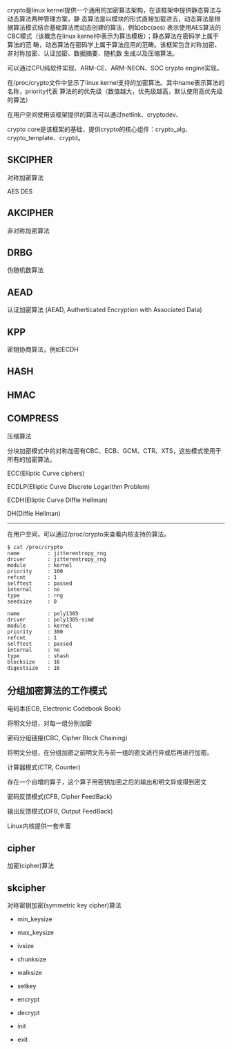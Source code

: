 crypto是linux kernel提供一个通用的加密算法架构，在该框架中提供静态算法与动态算法两种管理方案，静
态算法是以模块的形式直接加载进去，动态算法是根据算法模式结合基础算法而动态创建的算法，例如cbc(aes)
表示使用AES算法的CBC模式（该概念在linux kernel中表示为算法模板）；静态算法在密码学上属于算法的范
畴，动态算法在密码学上属于算法应用的范畴。该框架包含对称加密、非对称加密、认证加密、数据摘要、随机数
生成以及压缩算法。

可以通过CPU纯软件实现、ARM-CE、ARM-NEON、SOC crypto engine实现。

在/proc/crypto文件中显示了linux kernel支持的加密算法。其中name表示算法的名称，priority代表
算法的的优先级（数值越大，优先级越高，默认使用高优先级的算法）


在用户空间使用该框架提供的算法可以通过netlink、cryptodev、

crypto core是该框架的基础，提供crypto的核心组件：crypto_alg、crypto_template、cryptd。

SKCIPHER
-------
对称加密算法

AES
DES

AKCIPHER
--------
非对称加密算法

DRBG
----
伪随机数算法

AEAD
----
认证加密算法 (AEAD, Autherticated Encryption with Associated Data)

KPP
---
密钥协商算法，例如ECDH

HASH
----


HMAC
----


COMPRESS
--------
压缩算法



分块加密模式中的对称加密有CBC、ECB、GCM、CTR、XTS，这些模式使用于所有的加密算法。


ECC(Elliptic Curve ciphers)

ECDLP(Elliptic Curve Discrete Logarithm Problem)

ECDH(Elliptic Curve Diffie Hellman)

DH(Diffie Hellman)


---

在用户空间，可以通过/proc/crypto来查看内核支持的算法。


```log
$ cat /proc/crypto
name         : jitterentropy_rng
driver       : jitterentropy_rng
module       : kernel
priority     : 100
refcnt       : 1
selftest     : passed
internal     : no
type         : rng
seedsize     : 0

name         : poly1305
driver       : poly1305-simd
module       : kernel
priority     : 300
refcnt       : 1
selftest     : passed
internal     : no
type         : shash
blocksize    : 16
digestsize   : 16
```



分组加密算法的工作模式
------------------

电码本(ECB, Electronic Codebook Book)

将明文分组，对每一组分别加密


密码分组链接(CBC, Cipher Block Chaining)

将明文分组，在分组加密之前明文先与前一组的密文进行异或后再进行加密。

计算器模式(CTR, Counter)

存在一个自增的算子，这个算子用密钥加密之后的输出和明文异或得到密文

密码反馈模式(CFB, Cipher FeedBack)



输出反馈模式(OFB, Output FeedBack)


Linux内核提供一套丰富


cipher
------
加密(cipher)算法


skcipher
--------
对称密钥加密(symmetric key cipher)算法

* min_keysize
* max_keysize
* ivsize
* chunksize
* walksize

* setkey
* encrypt
* decrypt
* init
* exit
